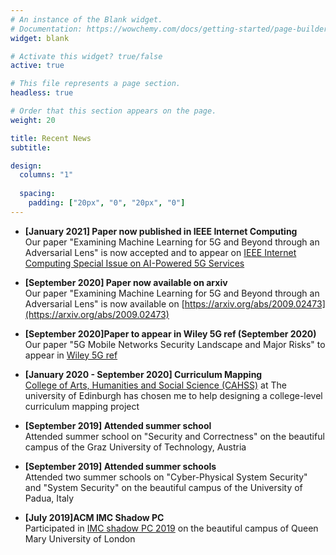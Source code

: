 ```yaml
---
# An instance of the Blank widget.
# Documentation: https://wowchemy.com/docs/getting-started/page-builder/
widget: blank

# Activate this widget? true/false
active: true

# This file represents a page section.
headless: true

# Order that this section appears on the page.
weight: 20

title: Recent News
subtitle:

design:
  columns: "1"
 
  spacing:
    padding: ["20px", "0", "20px", "0"]
---
```


* **[January 2021] Paper now published in IEEE Internet Computing**  
Our paper "Examining Machine Learning for 5G and Beyond through an Adversarial Lens" is now accepted and to appear on [IEEE Internet Computing Special Issue on AI-Powered 5G Services](https://ieeexplore.ieee.org/document/9314254)
  
* **[September 2020] Paper now available on arxiv**  
Our paper "Examining Machine Learning for 5G and Beyond through an Adversarial Lens" is now available on [https://arxiv.org/abs/2009.02473](https://arxiv.org/abs/2009.02473)

* **[September 2020]Paper to appear in Wiley 5G ref (September 2020)**  
Our paper "5G Mobile Networks Security Landscape and Major Risks" to appear in [Wiley 5G ref](https://onlinelibrary.wiley.com/doi/book/10.1002/9781119471509) 

* **[January 2020 - September 2020] Curriculum Mapping**  
[College of Arts, Humanities and Social Science (CAHSS)](https://www.ed.ac.uk/arts-humanities-soc-sci) at The university of Edinburgh has chosen me to help designing a college-level curriculum mapping project

* **[September 2019] Attended summer school**  
Attended summer school on "Security and Correctness" on the beautiful campus of the Graz University of Technology, Austria 

* **[September 2019] Attended summer schools**  
Attended two summer schools on "Cyber-Physical System Security" and "System Security" on the beautiful campus of the University of Padua, Italy 

* **[July 2019]ACM IMC Shadow PC**  
Participated in [IMC shadow PC 2019](https://conferences.sigcomm.org/imc/2019/shadow/) on the beautiful campus of Queen Mary University of London 
